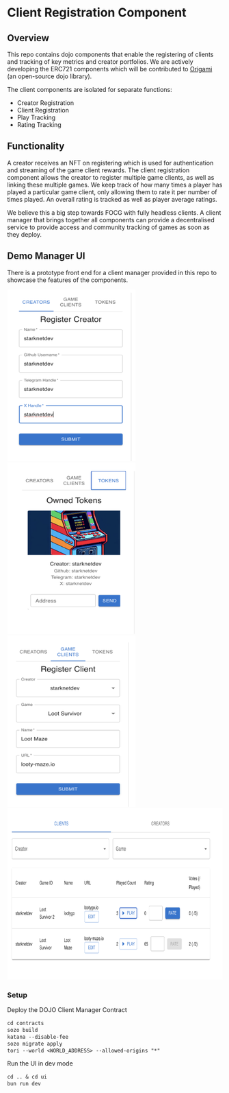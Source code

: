 # Client Registration Component

## Overview

This repo contains dojo components that enable the registering of clients and tracking of key metrics and creator portfolios. We are actively developing the ERC721 components which will be contributed to [Origami](https://github.com/dojoengine/origami) (an open-source dojo library).

The client components are isolated for separate functions:

- Creator Registration
- Client Registration
- Play Tracking
- Rating Tracking

## Functionality

A creator receives an NFT on registering which is used for authentication and streaming of the game client rewards. The client registration component allows the creator to register multiple game clients, as well as linking these multiple games. We keep track of how many times a player has played a particular game client, only allowing them to rate it per number of times played. An overall rating is tracked as well as player average ratings.

We believe this a big step towards FOCG with fully headless clients. A client manager that brings together all components can provide a decentralised service to provide access and community tracking of games as soon as they deploy.

## Demo Manager UI

There is a prototype front end for a client manager provided in this repo to showcase the features of the components.

<img src="images/creator-registration.png" width="300" height="400" alt="Creator Registration">
<img src="images/creator-tokens.png" width="300" height="400" alt="Creator Tokens">
<img src="images/client-registration.png" width="300" height="400" alt="Client Registration">
<img src="images/client-table.png" width="800" height="400" alt="Client Table">

### Setup

Deploy the DOJO Client Manager Contract

```
cd contracts
sozo build
katana --disable-fee
sozo migrate apply
tori --world <WORLD_ADDRESS> --allowed-origins "*"
```

Run the UI in dev mode

```
cd .. & cd ui
bun run dev
```